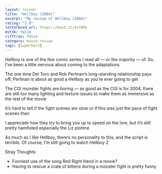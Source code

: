 ```yaml
---
layout: review
title: "Hellboy (2004)"
excerpt: "My review of Hellboy (2004)"
rating: "2.0"
letterboxd_url: https://boxd.it/4cCW9h
mst3k: false
rifftrax: false
category: movie-review
tags: [superhero]
---
```


Hellboy is one of the few comic series I read all — or the majority — of. So, I’ve been a little nervous about coming to the adaptations

The one time Del Toro and Rob Perlman’s long-standing relationship pays off; Perlman is about as good a Hellboy as you’re ever going to get

The CGI monster fights are boring — as good as the CGI is for 2004, there are still too many lighting and texture issues to make them as immersive as the rest of the movie

It’s hard to tell if the fight scenes are slow or if this was just the pace of fight scenes then

I appreciate how they try to bring you up to speed on the lore, but it’s still pretty hamfisted especially the Liz plotline

As much as I like Hellboy, there’s no personality to this, and the script is terrible. Of course, I’m still going to watch Hellboy 2

Stray Thoughts

- Funniest use of the song Red Right Hand in a movie?
- Having to rescue a crate of kittens during a monster fight is pretty funny

